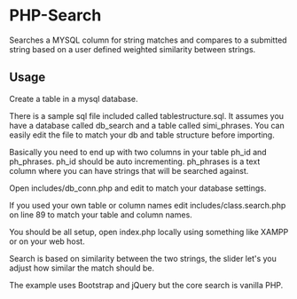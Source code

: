 # PHP-Search
Searches a MYSQL column for string matches and compares to a submitted string based on a user defined  weighted similarity between strings.
<br/>

<h2>Usage</h2>
<p>Create a table in a mysql database.</p>
<p>There is a sample sql file included called tablestructure.sql. It assumes you have a database called db_search and a table called simi_phrases. You can easily edit the file to match your db and table structure before importing. </p>

<p>Basically you need to end up with two columns in your table ph_id and ph_phrases. ph_id should be auto incrementing. ph_phrases is a text column where you can have strings that will be searched against.</p>

<p>Open includes/db_conn.php and edit to match your database settings.</p>

<p>If you used your own table or column names edit includes/class.search.php on line 89 to match your table and column names. </p>

<p>You should be all setup, open index.php locally using something like XAMPP or on your web host.</p>

<p>Search is based on similarity between the two strings, the slider let's you adjust how similar the match should be.</p>

<p>The example uses Bootstrap and jQuery but the core search is vanilla PHP.</p>